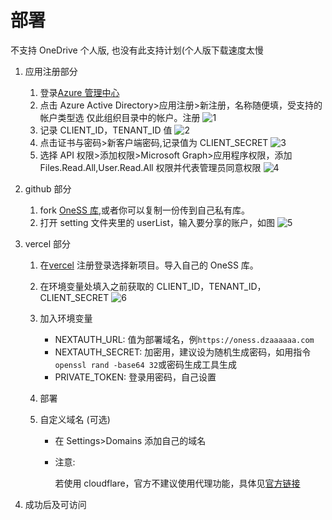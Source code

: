 # 部署

不支持 OneDrive 个人版, 也没有此支持计划(个人版下载速度太慢

1. 应用注册部分
    1. 登录[Azure 管理中心](http://aad.portal.azure.com)
    2. 点击 Azure Active Directory>应用注册>新注册，名称随便填，受支持的帐户类型选 仅此组织目录中的帐户。注册
       ![1](https://mystatic.dza.vin/OneSS/deploy/1.png)
    3. 记录 CLIENT_ID，TENANT_ID 值
       ![2](https://mystatic.dza.vin/OneSS/deploy/2.png)
    4. 点击证书与密码>新客户端密码,记录值为 CLIENT_SECRET
       ![3](https://mystatic.dza.vin/OneSS/deploy/3.png)
    5. 选择 API 权限>添加权限>Microsoft Graph>应用程序权限，添加 Files.Read.All,User.Read.All 权限并代表管理员同意权限
       ![4](https://mystatic.dza.vin/OneSS/deploy/4.png)
2. github 部分
    1. fork [OneSS 库](https://github.com/Tualin14/OneSS),或者你可以复制一份传到自己私有库。
    2. 打开 setting 文件夹里的 userList，输入要分享的账户，如图
       ![5](https://mystatic.dza.vin/OneSS/deploy/5.png)
3. vercel 部分

    1. 在[vercel](https://vercel.com/new) 注册登录选择新项目。导入自己的 OneSS 库。
    2. 在环境变量处填入之前获取的 CLIENT_ID，TENANT_ID，CLIENT_SECRET
       ![6](https://mystatic.dza.vin/OneSS/deploy/6.png)
    3. 加入环境变量
        - NEXTAUTH_URL: 值为部署域名，例`https://oness.dzaaaaaa.com`
        - NEXTAUTH_SECRET: 加密用，建议设为随机生成密码，如用指令`openssl rand -base64 32`或密码生成工具生成
        - PRIVATE_TOKEN: 登录用密码，自己设置
    4. 部署
    5. 自定义域名 (可选)

        - 在 Settings>Domains 添加自己的域名
        - 注意:

          若使用 cloudflare，官方不建议使用代理功能，具体见[官方链接](https://vercel.com/support/articles/using-cloudflare-with-vercel?query=cloudf)

4. 成功后及可访问
